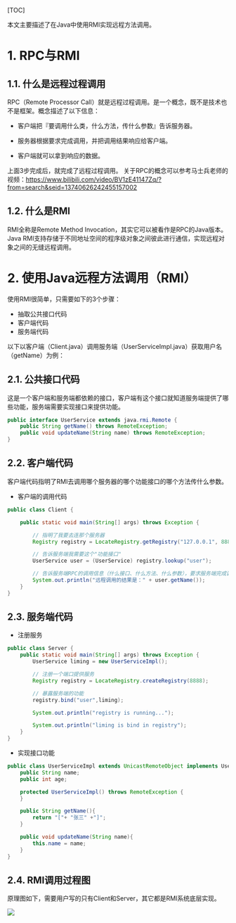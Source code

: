 [TOC]

本文主要描述了在Java中使用RMI实现远程方法调用。

# 1. RPC与RMI

## 1.1. 什么是远程过程调用

RPC（Remote Processor Call）就是远程过程调用。是一个概念，既不是技术也不是框架。概念描述了以下信息：

* 客户端把『要调用什么类，什么方法，传什么参数』告诉服务器。

* 服务器根据要求完成调用，并把调用结果响应给客户端。

* 客户端就可以拿到响应的数据。

上面3步完成后，就完成了远程过程调用。 关于RPC的概念可以参考马士兵老师的视频：https://www.bilibili.com/video/BV1zE41147Zq/?from=search&seid=13740626242455157002

## 1.2. 什么是RMI

RMI全称是Remote Method Invocation，其实它可以被看作是RPC的Java版本。Java RMI支持存储于不同地址空间的程序级对象之间彼此进行通信，实现远程对象之间的无缝远程调用。

# 2. 使用Java远程方法调用（RMI）

使用RMI很简单，只需要如下的3个步骤：

* 抽取公共接口代码
* 客户端代码
* 服务端代码

以下以客户端（Client.java）调用服务端（UserServiceImpl.java）获取用户名（getName）为例：

## 2.1. 公共接口代码

这是一个客户端和服务端都依赖的接口，客户端有这个接口就知道服务端提供了哪些功能，服务端需要实现接口来提供功能。

```java
public interface UserService extends java.rmi.Remote {
	public String getName() throws RemoteException;
	public void updateName(String name) throws RemoteException;
}
```

## 2.2. 客户端代码

客户端代码指明了RMI去调用哪个服务器的哪个功能接口的哪个方法传什么参数。

* 客户端的调用代码

```java
public class Client {

	public static void main(String[] args) throws Exception {

		// 指明了我要去连那个服务器
		Registry registry = LocateRegistry.getRegistry("127.0.0.1", 8888);

		// 告诉服务端我需要这个"功能接口"
		UserService user = (UserService) registry.lookup("user");

		// 告诉服务端RPC的调用信息（什么接口、什么方法、什么参数），要求服务端完成调用并返回结果
		System.out.println("远程调用的结果是：" + user.getName());
	}
}
```

## 2.3. 服务端代码

* 注册服务

```java
public class Server {
	public static void main(String[] args) throws Exception {
		UserService liming = new UserServiceImpl();

		// 注册一个端口提供服务
		Registry registry = LocateRegistry.createRegistry(8888);

		// 暴露服务端的功能
		registry.bind("user",liming);

		System.out.println("registry is running...");

		System.out.println("liming is bind in registry");
	}
}
```

* 实现接口功能

```java
public class UserServiceImpl extends UnicastRemoteObject implements UserService {
	public String name;
	public int age;

	protected UserServiceImpl() throws RemoteException {
	}

	public String getName(){
		return "["+ "张三" +"]";
	}

	public void updateName(String name){
		this.name = name;
	}
}
```

## 2.4. RMI调用过程图

原理图如下，需要用户写的只有Client和Server，其它都是RMI系统底层实现。

![](https://firefish-dev-images.oss-cn-hangzhou.aliyuncs.com/dev-images/Snip20230813_1.png)

